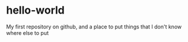 # hello-world
My first repository on github, and a place to put things that I don't know where else to put

